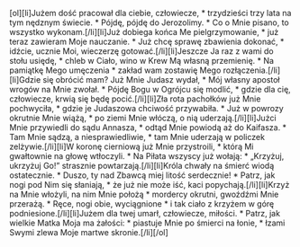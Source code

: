 [ol][li]Jużem dość pracował dla ciebie, człowiecze, * trzydzieści trzy lata na tym nędznym świecie. * Pójdę, pójdę do Jerozolimy. * Co o Mnie pisano, to wszystko wykonam.[/li][li]Już dobiega końca Me pielgrzymowanie, * już teraz zawieram Moje nauczanie. * Już chcę sprawę zbawienia dokonać, * idźcie, ucznie Moi, wieczerzę gotować.[/li][li]Jeszcze Ja raz z wami do stołu usiędę, * chleb w Ciało, wino w Krew Mą własną przemienię. * Na pamiątkę Mego umęczenia * zakład wam zostawię Mego rozłączenia.[/li][li]Gdzie się obrócić mam? Już Mnie Judasz wydał, * Mój własny apostoł wrogów na Mnie zwołał. * Pójdę Bogu w Ogrójcu się modlić, * gdzie dla cię, człowiecze, krwią się będę pocić.[/li][li]Zła rota pachołków już Mnie pochwyciła, * gdzie je Judaszowa chciwość przywabiła. * Już w powrozy okrutnie Mnie wiążą, * po ziemi Mnie włóczą, o nią uderzają.[/li][li]Jużci Mnie przywiedli do sądu Annasza, * odtąd Mnie powiodą aż do Kaifasza. * Tam Mnie sądzą, a niesprawiedliwie, * tam Mnie uderzają w policzek zelżywie.[/li][li]W koronę cierniową już Mnie przystroili, * którą Mi gwałtownie na głowę wtłoczyli. * Na Piłata wszyscy już wołają: * „Krzyżuj, ukrzyżuj Go!” strasznie powtarzają.[/li][li]Króla chwały na śmierć wiodą ostatecznie. * Duszo, ty nad Zbawcą miej litość serdecznie! * Patrz, jak nogi pod Nim się słaniają, * że już nie może iść, kaci popychają.[/li][li]Krzyż na Mnie włożyli, na nim Mnie położą * mordercy okrutni, gwoźdźmi Mnie przerażą. * Ręce, nogi obie, wyciągnione * i tak ciało z krzyżem w górę podniesione.[/li][li]Jużem dla twej umarł, człowiecze, miłości. * Patrz, jak wielkie Matka Moja ma żałości: * piastuje Mnie po śmierci na łonie, * łzami Swymi zlewa Moje martwe skronie.[/li][/ol]